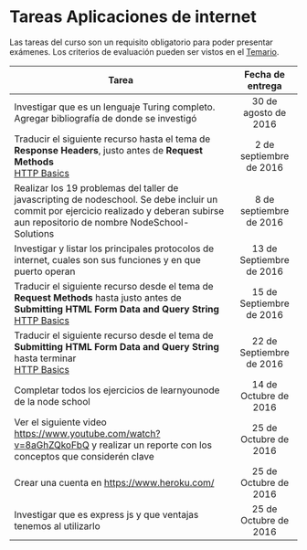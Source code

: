 # Tareas Aplicaciones de internet

Las tareas del curso son un requisito obligatorio para poder presentar exámenes. Los criterios de evaluación pueden ser vistos en el [Temario](https://github.com/UG-InternetApps/Temario).


| Tarea        | Fecha de entrega |
| ------------- |:-------------:|
|Investigar que es un lenguaje Turing completo. <br> Agregar bibliografía de donde se investigó |30 de agosto de 2016 |
|Traducir el siguiente recurso hasta el tema de **Response Headers**, justo antes de **Request Methods** <br> [HTTP Basics](https://www.ntu.edu.sg/home/ehchua/programming/webprogramming/HTTP_Basics.html) |2 de septiembre de 2016 |
|Realizar los 19 problemas del taller de javascripting de nodeschool. Se debe incluir un commit por ejercicio realizado y deberan subirse aun repositorio de nombre NodeSchool-Solutions |8 de septiembre de 2016 |
|Investigar y listar los principales protocolos de internet, cuales son sus funciones y en que puerto operan |13 de Septiembre de 2016 |
| Traducir el siguiente recurso desde el tema de **Request Methods** hasta justo antes de **Submitting HTML Form Data and Query String** <br> [HTTP Basics](https://www.ntu.edu.sg/home/ehchua/programming/webprogramming/HTTP_Basics.html)|15 de Septiembre de 2016 |
| Traducir el siguiente recurso desde el tema de **Submitting HTML Form Data and Query String** hasta terminar <br> [HTTP Basics](https://www.ntu.edu.sg/home/ehchua/programming/webprogramming/HTTP_Basics.html)|22 de Septiembre de 2016 |
|Completar todos los ejercicios de learnyounode de la node school | 14 de Octubre de 2016 |
|Ver el siguiente video https://www.youtube.com/watch?v=8aGhZQkoFbQ y realizar un reporte con los conceptos que considerén clave| 25 de Octubre de 2016|
|Crear una cuenta en https://www.heroku.com/|25 de Octubre de 2016|
|Investigar  que es express js y que ventajas tenemos al utilizarlo| 25 de Octubre de 2016|
